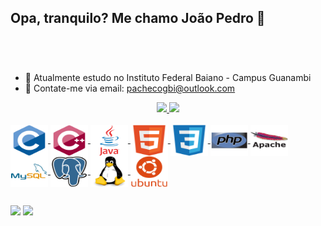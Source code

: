 ## Opa, tranquilo? Me chamo João Pedro 🤙
<div style="display: inline_block"><br>
</div>

#

- 🔭 Atualmente estudo no Instituto Federal Baiano - Campus Guanambi
- 💬 Contate-me via email: pachecogbi@outlook.com

<div align="center">
  <a href="https://github.com/pachecogbi">
  <img height="180em" src="https://github-readme-stats.vercel.app/api?username=pachecogbi&show_icons=true&theme=dracula&include_all_commits=true&count_private=true"/>
  <img height="180em" src="https://github-readme-stats.vercel.app/api/top-langs/?username=pachecogbi&layout=compact&langs_count=7&theme=dracula"/>
</div>
  
<div style="display: inline_block"><br>
  <img align="center" alt="Pedro-C" height="50" width="60" src="https://github.com/devicons/devicon/blob/master/icons/c/c-original.svg">
  <img align="center" alt="Pedro-CPLUS" height="50" width="60" src="https://github.com/devicons/devicon/blob/master/icons/cplusplus/cplusplus-original.svg">
  <img align="center" alt="Pedro-Java" height="50" width="60" src="https://github.com/devicons/devicon/blob/master/icons/java/java-original-wordmark.svg">
  <img align="center" alt="Pedro-HTML" height="50" width="60" src="https://github.com/devicons/devicon/blob/master/icons/html5/html5-original.svg">
  <img align="center" alt="Pedro-CSS" height="50" width="60" src="https://github.com/devicons/devicon/blob/master/icons/css3/css3-original.svg">
  <img align="center" alt="Pedro-PHP" height="50" width="60" src="https://github.com/devicons/devicon/blob/master/icons/php/php-original.svg">
  <img align="center" alt="Pedro-APACHE" height="50" width="60" src="https://github.com/devicons/devicon/blob/master/icons/apache/apache-original-wordmark.svg">
  <img align="center" alt="Pedro-MySQL" height="50" width="60" src="https://github.com/devicons/devicon/blob/master/icons/mysql/mysql-original-wordmark.svg">
  <img align="center" alt="Pedro-POSTGRESQL" height="50" width="60" src="https://github.com/devicons/devicon/blob/master/icons/postgresql/postgresql-original.svg">
  <img align="center" alt="Pedro-LINUX" height="50" width="60" src="https://github.com/devicons/devicon/blob/master/icons/linux/linux-original.svg">
  <img align="center" alt="Pedro-UBUNTU" height="50" width="60" src="https://github.com/devicons/devicon/blob/master/icons/ubuntu/ubuntu-plain-wordmark.svg">
</div>
  
 ##
  
 <div>
  <a href="https://instagram.com/pedroconjota" target="_blank"><img src="https://img.shields.io/badge/-Instagram-%23E4405F?style=for-the-badge&logo=instagram&logoColor=white" target="_blank"></a>
  <a href = "mailto:pedro.estudante.gbi@gmail.com"><img src="https://img.shields.io/badge/-Gmail-%23333?style=for-the-badge&logo=gmail&logoColor=white" target="_blank"></a>
 
</div>
